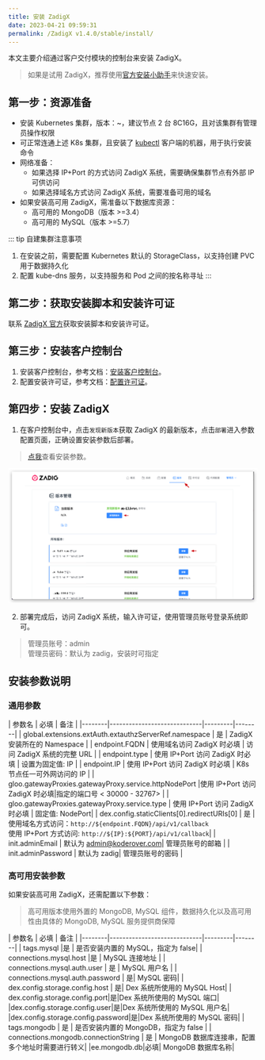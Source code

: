```yaml
---
title: 安装 ZadigX
date: 2023-04-21 09:59:31
permalink: /ZadigX v1.4.0/stable/install/
---
```


本文主要介绍通过客户交付模块的控制台来安装 ZadigX。

> 如果是试用 ZadigX，推荐使用[官方安装小助手](https://www.koderover.com/trial)来快速安装。

## 第一步：资源准备

- 安装 Kubernetes 集群，版本：<Badge text="v1.16" />~<Badge text="v1.26" />，建议节点 2 台 8C16G，且对该集群有管理员操作权限
- 可正常连通上述 K8s 集群，且安装了 [kubectl](https://kubernetes.io/docs/tasks/tools/) 客户端的机器，用于执行安装命令
- 网络准备：
    - 如果选择 IP+Port 的方式访问 ZadigX 系统，需要确保集群节点有外部 IP 可供访问
    - 如果选择域名方式访问 ZadigX 系统，需要准备可用的域名
- 如果安装高可用 ZadigX，需准备以下数据库资源：
    - 高可用的 MongoDB（版本 >=3.4）
    - 高可用的 MySQL（版本 >=5.7）

::: tip 自建集群注意事项
1. 在安装之前，需要配置 Kubernetes 默认的 StorageClass，以支持创建 PVC 用于数据持久化<br>
2. 配置 kube-dns 服务，以支持服务和 Pod 之间的按名称寻址
:::

## 第二步：获取安装脚本和安装许可证

联系 [ZadigX 官方](https://www.koderover.com/contacts)获取安装脚本和安装许可证。

## 第三步：安装客户控制台

1. 安装客户控制台，参考文档：[安装客户控制台](/ZadigX%20v1.4.0/plutus/customer/#安装客户控制台)。
2. 配置安装许可证，参考文档：[配置许可证](/ZadigX%20v1.4.0/plutus/customer/#配置许可证)。

## 第四步：安装 ZadigX

1. 在客户控制台中，点击`发现新版本`获取 ZadigX 的最新版本，点击`部署`进入参数配置页面，正确设置安装参数后部署。

> [点我](#安装参数说明)查看安装参数。

![安装](../_images/install_1.png)

2. 部署完成后，访问 ZadigX 系统，输入许可证，使用管理员账号登录系统即可。

> 管理员账号：admin<br>管理员密码：默认为 zadig，安装时可指定

## 安装参数说明

### 通用参数

| 参数名 | 必填              | 备注 | 
|--------|-----------------------------|---------|--------|
| global.extensions.extAuth.extauthzServerRef.namespace | 是 | ZadigX 安装所在的 Namespace | 
| endpoint.FQDN |  使用域名访问 ZadigX 时必填 | 访问 ZadigX 系统的完整 URL | 
| endpoint.type | 使用 IP+Port 访问 ZadigX 时必填 | 设置为固定值: IP |
| endpoint.IP | 使用 IP+Port 访问 ZadigX 时必填 | K8s 节点任一可外网访问的 IP |
| gloo.gatewayProxies.gatewayProxy.service.httpNodePort |使用 IP+Port 访问 ZadigX 时必填|指定的端口号 < 30000 - 32767> |
| gloo.gatewayProxies.gatewayProxy.service.type | 使用 IP+Port 访问 ZadigX 时必填 | 固定值:  NodePort|
| dex.config.staticClients[0].redirectURIs[0] | 是 | 使用域名方式访问：`http://${endpoint.FQDN}/api/v1/callback`<br>使用 IP+Port 方式访问: `http://${IP}:${PORT}/api/v1/callback`|
| init.adminEmail | 默认为 admin@koderover.com| 管理员账号的邮箱 |
| init.adminPassword | 默认为 zadig| 管理员账号的密码 |

### 高可用安装参数

如果安装高可用 ZadigX，还需配置以下参数：

> 高可用版本使用外置的 MongoDB, MySQL 组件，数据持久化以及高可用性由具体的 MongoDB, MySQL 服务提供商保障

| 参数名 | 必填              | 备注 | 
|--------|-----------------------------|---------|--------|
| tags.mysql |是 | 是否安装内置的 MySQL，指定为 false| 
| connections.mysql.host |是 | MySQL 连接地址 |
| connections.mysql.auth.user | 是 | MySQL 用户名 |
| connections.mysql.auth.password | 是| MySQL 密码|
| dex.config.storage.config.host | 是| Dex 系统所使用的 MySQL Host|
| dex.config.storage.config.port|是|Dex 系统所使用的 MySQL 端口|
|dex.config.storage.config.user|是|Dex 系统所使用的 MySQL 用户名|
|dex.config.storage.config.password|是|Dex 系统所使用的 MySQL 密码|
| tags.mongodb | 是 | 是否安装内置的 MongoDB，指定为 false |
| connections.mongodb.connectionString | 是 | MongoDB 数据库连接串，配置多个地址时需要进行转义|
|ee.mongodb.db|必填| MongoDB 数据库名称|
